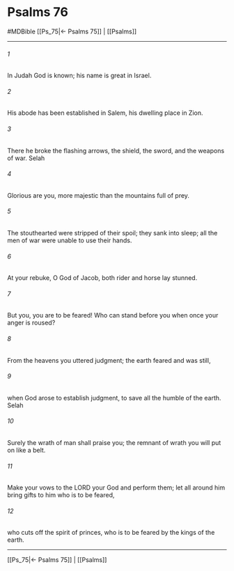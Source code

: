 # Psalms 76
#MDBible
[[Ps_75|← Psalms 75]] | [[Psalms]]

***

###### 1 
In Judah God is known; his name is great in Israel. 

###### 2 
His abode has been established in Salem, his dwelling place in Zion. 

###### 3 
There he broke the flashing arrows, the shield, the sword, and the weapons of war. Selah 

###### 4 
Glorious are you, more majestic than the mountains full of prey. 

###### 5 
The stouthearted were stripped of their spoil; they sank into sleep; all the men of war were unable to use their hands. 

###### 6 
At your rebuke, O God of Jacob, both rider and horse lay stunned. 

###### 7 
But you, you are to be feared! Who can stand before you when once your anger is roused? 

###### 8 
From the heavens you uttered judgment; the earth feared and was still, 

###### 9 
when God arose to establish judgment, to save all the humble of the earth. Selah 

###### 10 
Surely the wrath of man shall praise you; the remnant of wrath you will put on like a belt. 

###### 11 
Make your vows to the LORD your God and perform them; let all around him bring gifts to him who is to be feared, 

###### 12 
who cuts off the spirit of princes, who is to be feared by the kings of the earth. 

***

[[Ps_75|← Psalms 75]] | [[Psalms]]
